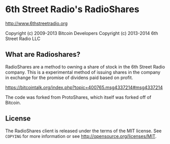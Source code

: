 6th Street Radio's RadioShares
================================

http://www.6thstreetradio.org

Copyright (c) 2009-2013 Bitcoin Developers
Copyright (c) 2013-2014 6th Street Radio LLC

What are Radioshares?
----------------

RadioShares are a method to owning a share of stock in 
the 6th Street Radio company.  This is a experimental
method of issuing shares in the company in exchange for
the promise of dividens paid based on profit.

https://bitcointalk.org/index.php?topic=400765.msg4337214#msg4337214

The code was forked from ProtoShares, which itself was
forked off of Bitcoin.

License
-------

The RadioShares client is released under the terms of the MIT
license. See `COPYING` for more information or see
http://opensource.org/licenses/MIT.
